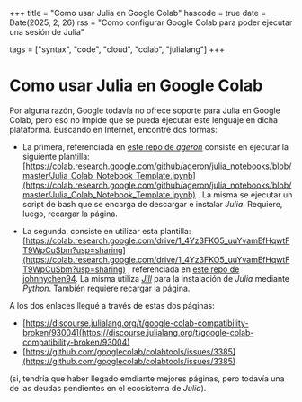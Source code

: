 +++
title = "Como usar Julia en Google Colab"
hascode = true
date = Date(2025, 2, 26)
rss = "Como configurar Google Colab para poder ejecutar una sesión de Julia"

tags = ["syntax", "code", "cloud", "colab", "julialang"]
+++

# Como usar Julia en Google Colab

Por alguna razón, Google todavía no ofrece soporte para Julia en Google Colab, pero eso no impide que se pueda ejecutar este lenguaje en dicha plataforma. Buscando en Internet, encontré dos formas:

* La primera, referenciada en [este repo de _ageron_](https://github.com/ageron/julia_notebooks) consiste en ejecutar la siguiente plantilla: [https://colab.research.google.com/github/ageron/julia_notebooks/blob/master/Julia_Colab_Notebook_Template.ipynb](https://colab.research.google.com/github/ageron/julia_notebooks/blob/master/Julia_Colab_Notebook_Template.ipynb) . La misma se ejecutar un script de bash que se encarga de descargar e instalar _Julia_. Requiere, luego, recargar la página.

* La segunda, consiste en utilizar esta plantilla: [https://colab.research.google.com/drive/1_4Yz3FKO5_uuYvamEfHqwtFT9WpCuSbm?usp=sharing](https://colab.research.google.com/drive/1_4Yz3FKO5_uuYvamEfHqwtFT9WpCuSbm?usp=sharing) , referenciada en [este repo de johnnychen94](https://github.com/johnnychen94/colab-julia-bootstrap). La misma utiliza [_Jill_](https://github.com/johnnychen94/jill.py) para la instalación de _Julia_ mediante _Python_. También requiere recargar la página.

A los dos enlaces llegué a través de estas dos páginas:

* [https://discourse.julialang.org/t/google-colab-compatibility-broken/93004](https://discourse.julialang.org/t/google-colab-compatibility-broken/93004)
* [https://github.com/googlecolab/colabtools/issues/3385](https://github.com/googlecolab/colabtools/issues/3385)

(si, tendría que haber llegado emdiante mejores páginas, pero todavía una de las deudas pendientes en el ecosistema de _Julia_).
